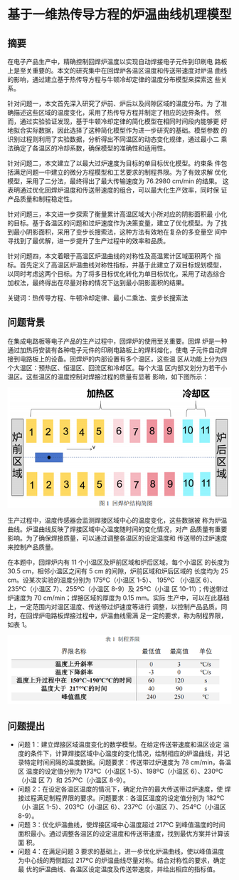 # 基于一维热传导方程的炉温曲线机理模型

## 摘要

在电子产品生产中，精确控制回焊炉温度以实现自动焊接电子元件到印刷电
路板上是至关重要的。本文的研究集中在回焊炉各温区温度和传送带速度对炉温
曲线的影响，通过建立基于热传导方程与牛顿冷却定律的温度分布模型来探索这
些关系。

针对问题一，本文首先深入研究了炉前、炉后以及间隙区域的温度分布。为
了准确描述这些区域的温度变化，采用了热传导方程并制定了相应的边界条件。
然而，通过实验验证发现，基于牛顿冷却定律的简化模型在相同时间段内能够更
好地拟合实际数据，因此选择了这种简化模型作为进一步研究的基础。模型参数
的识别过程则利用了实验数据，分析得出不同温区的动态变化规律，通过最小二
乘法确定了各温区的冷却系数，确保模型的准确性和适用性。

针对问题二，本文建立了以最大过炉速度为目标的单目标优化模型。约束条
件包括满足问题一中建立的微分方程模型和工艺要求的制程界限。为了有效求解
优化模型，采用了二分法，最终得出了最大传输速度为 76.2980 cm/min 的结果。
这表明通过优化回焊炉温度和传送带速度的组合，可以最大化生产效率，同时保
证产品质量和制程稳定性。

针对问题三，本文进一步探索了衡量累计高温区域大小所对应的阴影面积最
小化的目标。基于各温区的问题和过炉速度作为决策变量，建立了优化模型。为
了找到最小阴影面积，采用了变步长搜索法，这种方法有效地在复杂的多变量空
间中寻找到了最优解，进一步提升了生产过程中的效率和品质。

针对问题四，本文着眼于高温区炉温曲线的对称性及高温累计区域面积两个
指标。首先定义了高温区炉温曲线对称性指标，并基于此建立了双目标规划模型，
以同时考虑这两个目标。为了将多目标优化转化为单目标优化，采用了动态综合
加权法，最终得出在尽量对称的情况下达到最小阴影面积的结果。

关键词：热传导方程、牛顿冷却定律、最小二乘法、变步长搜索法

## 问题背景

在集成电路板等电子产品的生产过程中，回焊炉的使用至关重要。回焊
炉是一种通过加热将安装有各种电子元件的印刷电路板上的焊料熔化，使电
子元件自动焊接到电路板上的设备。回焊炉的内部设置有多个温区，这些温
区从功能上分为四个大温区：预热区、恒温区、回流区和冷却区。每个大温
区内部又划分为若干小温区。这些温区的温度控制对焊接过程的质量有显著
影响，如下图所示：

![img.png](img.png)

生产过程中，温度传感器会监测焊接区域中心的温度变化，这些数据被
称为炉温曲线。炉温曲线反映了焊接区域中心温度随时间的变化情况，对产
品质量有重要影响。为了确保焊接质量，可以通过调整各温区的设定温度和
传送带的过炉速度来控制产品质量。

在本题中，回焊炉内有 11 个小温区及炉前区域和炉后区域，每个小温区
的长度为 30.5 cm，相邻小温区之间有 5 cm 的间隙，炉前区域和炉后区域的
长度均为 25 cm。设某次实验的温度分别为 175ºC（小温区 1-5）、 195ºC
（小温区 6）、235ºC（小温区 7）、255ºC（小温区 8-9）及 25ºC（小温 区
10-11）；传送带过炉速度为 70 cm/min；焊接区域的厚度为 0.15 mm。实际
生产中，可以在此基础上，一定范围内对温区温度、传送带过炉速度等进行
调整，以控制产品品质。同时，在回焊炉电路板焊接过程中，炉温曲线需满
足一定的要求，称为制程界限，如表 1。

![img_1.png](img_1.png)

## 问题提出

- 问题 1：建立焊接区域温度变化的数学模型。在给定传送带速度和温区设定
温度的条件下，计算焊接区域中心温度的变化情况，绘制相应的炉温曲线，并记
录特定时间间隔的温度数据。问题要求：传送带过炉速度为 78 cm/min，各温区
温度的设定值分别为 173ºC（小温区 1-5）、198ºC（小温区 6）、230ºC（小温
区 7）和 257ºC（小温区 8-9）。
- 问题 2：在设定各温区温度的情况下，确定允许的最大传送带过炉速度，使
焊接过程满足制程界限的要求。问题要求：各温区温度的设定值分别为 182ºC（小
温区 1-5）、203ºC（小温区 6）、237ºC（小温区 7）、254ºC（小温区 8-9）。
- 问题 3：优化炉温曲线，使焊接区域中心温度超过 217ºC 到峰值温度的时间
面积最小。通过调整各温区的设定温度和传送带速度，找到最优方案并计算该面
积。
- 问题 4：在满足问题 3 要求的基础上，进一步优化炉温曲线，使以峰值温度
为中心线的两侧超过 217ºC 的炉温曲线尽量对称。结合对称性的要求，确定最
优的炉温曲线、各温区设定温度及传送带速度，并给出相应的指标值。
